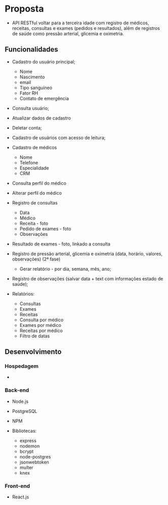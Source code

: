 # Proposta

- API RESTful voltar para a terceira idade com registro de médicos, receitas, consultas e exames (pedidos e resultados), além de registros de saúde como pressão arterial, glicemia e oximetria.

## Funcionalidades

- Cadastro do usuário principal;
  - Nome
  - Nascimento
  - email
  - Tipo sanguíneo
  - Fator RH
  - Contato de emergência
- Consulta usuário;
- Atualizar dados de cadastro
- Deletar conta;
- Cadastro de usuários com acesso de leitura;
- Cadastro de médicos
  - Nome
  - Telefone
  - Especialidade
  - CRM
- Consulta perfil do médico
- Alterar perfil do médico
- Registro de consultas
  - Data
  - Médico
  - Receita - foto
  - Pedido de exames - foto
  - Observações
- Resultado de exames - foto, linkado a consulta

- Registro de pressão arterial, glicemia e oximetria (data, horário, valores, observações) (2ª fase)
  - Gerar relatório - por dia, semana, mês, ano;
- Registro de observações (salvar data + text com informações estado de saúde);
- Relatórios:
  - Consultas
  - Exames
  - Receitas
  - Consulta por médico
  - Exames por médico
  - Receitas por médico
  - Filtro de datas

## Desenvolvimento


### Hospedagem

-

### Back-end

- Node.js
- PostgreSQL
- NPM

- Bibliotecas:
  - express
  - nodemon
  - bcrypt
  - node-postgres
  - jsonwebtoken
  - multer
  - knex

### Front-end
- React.js